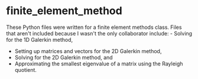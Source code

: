 # finite_element_method

These Python files were written for a finite element methods class. Files that aren't included because I wasn't the only collaborator include: - Solving for the 1D Galerkin method, 
- Setting up matrices and vectors for the 2D Galerkin method,
- Solving for the 2D Galerkin method, and
- Approximating the smallest eigenvalue of a matrix using the Rayleigh quotient.
